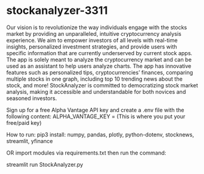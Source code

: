 # stockanalyzer-3311
Our vision is to revolutionize the way individuals engage with the stocks market by providing an unparalleled, intuitive cryptocurrency analysis experience. We aim to empower investors of all levels with real-time insights, personalized investment strategies, and provide users with specific information that are currently underserved by current stock apps. The app is solely meant to analyze the cryptocurrency market and can be used as an assistant to help users analyze charts. The app has innovative features such as personalized tips, cryptocurrencies’ finances, comparing multiple stocks in one graph, including top 10 trending news about the stock, and more! StockAnalyzer is committed to democratizing stock market analysis, making it accessible and understandable for both novices and seasoned investors.

Sign up for a free Alpha Vantage API key and create a .env file with the following content:
ALPHA_VANTAGE_KEY = (This is where you put your free/paid key)

How to run:
pip3 install:
numpy,
pandas,
plotly,
python-dotenv,
stocknews,
streamlit,
yfinance

OR import modules via requirements.txt 
then run the command:

streamlit run StockAnalyzer.py
